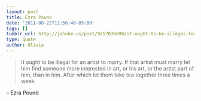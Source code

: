 ```yaml
---
layout: post
title: Ezra Pound
date: '2011-08-22T11:56:48-05:00'
tags: []
tumblr_url: http://jahnke.us/post/9257036698/it-ought-to-be-illegal-for-an-artist-to-marry-if
type: quote
author: Olivia
---
```


> It ought to be illegal for an artist to marry. If that artist must marry let him find someone more interested in art, or his art, or the artist part of him, than in him. After which let them take tea together three times a week.

– Ezra Pound
